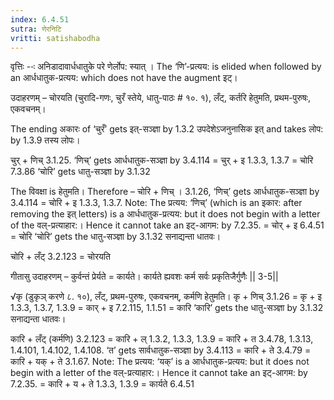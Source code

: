 ```yaml
---
index: 6.4.51
sutra: णेरनिटि
vritti: satishabodha
---
```



वृत्तिः --ः अनिडादावार्धधातुके परे णेर्लोप: स्यात् । The ‘णि’-प्रत्यय: is elided when followed by an आर्धधातुक-प्रत्यय: which does not have the augment इट्।


उदाहरणम् – चोरयति (चुरादि-गणः, चुरँ स्तेये, धातु-पाठः # १०. १), लँट्, कर्तरि हेतुमति, प्रथम-पुरुषः, एकवचनम्।

The ending अकारः of ‘चुरँ’ gets इत्-सञ्ज्ञा by 1.3.2 उपदेशेऽजनुनासिक इत् and takes लोप: by 1.3.9 तस्य लोपः।

चुर् + णिच् 3.1.25. ‘णिच्’ gets आर्धधातुक-सञ्ज्ञा by 3.4.114
= चुर् + इ 1.3.3, 1.3.7
= चोरि 7.3.86
‘चोरि’ gets धातु-सञ्ज्ञा by 3.1.32


The विवक्षा is हेतुमति। Therefore –
चोरि + णिच् । 3.1.26, ‘णिच्’ gets आर्धधातुक-सञ्ज्ञा by 3.4.114
= चोरि + इ 1.3.3, 1.3.7. Note: The प्रत्यय: ‘णिच्’ (which is an इकार: after removing the इत् letters) is a आर्धधातुक-प्रत्यय: but it does not begin with a letter of the वल्-प्रत्याहार:। Hence it cannot take an इट्-आगम: by 7.2.35.
= चोर् + इ 6.4.51
= चोरि
‘चोरि’ gets the धातु-सञ्ज्ञा by 3.1.32 सनाद्यन्ता धातवः।


चोरि + लँट् 3.2.123
= चोरयति


गीतासु उदाहरणम् – कुर्वन्तं प्रेर्यते = कार्यते।
कार्यते ह्यवशः कर्म सर्वः प्रकृतिजैर्गुणैः || 3-5||


√कृ (डुकृञ् करणे ८. १०), लँट्, प्रथम-पुरुषः, एकवचनम्, कर्मणि हेतुमति।
कृ + णिच् 3.1.26
= कृ + इ 1.3.3, 1.3.7, 1.3.9
= कार् + इ 7.2.115, 1.1.51
= कारि
‘कारि’ gets the धातु-सञ्ज्ञा by 3.1.32 सनाद्यन्ता धातवः।

कारि + लँट् (कर्मणि) 3.2.123
= कारि + ल् 1.3.2, 1.3.3, 1.3.9
= कारि + त 3.4.78, 1.3.13, 1.4.101, 1.4.102, 1.4.108. ‘त’ gets सार्वधातुक-सञ्ज्ञा by 3.4.113
= कारि + ते 3.4.79
= कारि + यक् + ते 3.1.67.  Note: The प्रत्यय: ‘यक्’ is a आर्धधातुक-प्रत्यय: but it does not begin with a letter of the वल्-प्रत्याहार:। Hence it cannot take an इट्-आगम: by 7.2.35.
= कारि + य + ते 1.3.3, 1.3.9
= कार्यते 6.4.51
